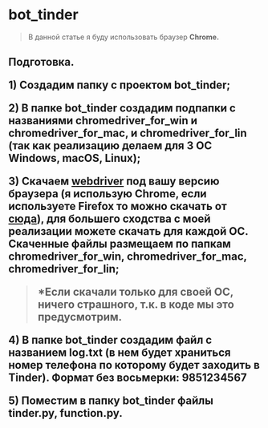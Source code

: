 # bot_tinder

<blockquote>В данной статье я буду использовать браузер <b>Chrome.</blockquote>
<p><h2><b>Подготовка.</b>
<p>1)	Создадим папку с проектом <b>bot_tinder</b>;
<p>2)	В папке <b>bot_tinder</b> создадим подпапки с названиями <b>chromedriver_for_win</b> и <b>chromedriver_for_mac</b>, и <b>chromedriver_for_lin</b> (так как реализацию делаем для 3 ОС Windows, macOS, Linux);
<p>3)	Скачаем <b><a href="https://chromedriver.chromium.org/downloads">webdriver</a></b> под вашу версию браузера (я использую Chrome, если используете Firefox то можно скачать от <b><a href="https://github.com/mozilla/geckodriver/releases">сюда</a></b>), для большего сходства с моей реализации можете скачать для каждой ОС. 
Скаченные файлы размещаем по папкам <b>chromedriver_for_win</b>, <b>chromedriver_for_mac</b>, <b>chromedriver_for_lin</b>;
<blockquote>*Если скачали только для своей ОС, ничего страшного, т.к. в коде мы это предусмотрим.</blockquote>
<p>4)	В папке <b>bot_tinder</b> создадим файл с названием <b>log.txt</b> (в нем будет храниться номер телефона по которому будет заходить в Tinder). Формат без восьмерки: 9851234567
<p>5)	Поместим в папку <b>bot_tinder</b> файлы <b>tinder.py</b>, <b>function.py</b>.

